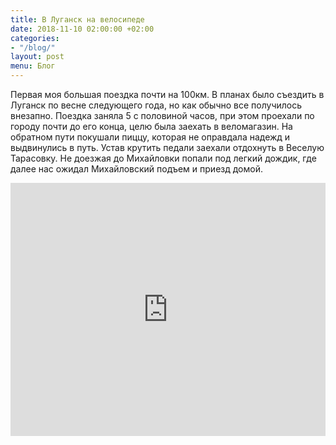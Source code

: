 ```yaml
---
title: В Луганск на велосипеде
date: 2018-11-10 02:00:00 +02:00
categories:
- "/blog/"
layout: post
menu: Блог
---
```


Первая моя большая поездка почти на 100км. В планах было съездить в Луганск по весне следующего года, но как обычно все получилось внезапно. Поездка заняла 5 с половиной часов, при этом проехали по городу почти до его конца, целю была заехать в веломагазин. На обратном пути покушали пиццу, которая не оправдала надежд и выдвинулись в путь. Устав крутить педали заехали отдохнуть в Веселую Тарасовку. Не доезжая до Михайловки попали под легкий дождик, где далее нас ожидал Михайловский подъем и приезд домой.  

<iframe height='405' width='100%' frameborder='0' allowtransparency='true' scrolling='no' src='https://www.strava.com/activities/1918806516/embed/48ec34b83bc62c625a6a050edc86e7c34eb5a4dd'></iframe>
